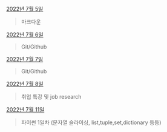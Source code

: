 [2022년 7월 5일](0705/0705.md)

> 마크다운

[2022년 7월 6일](0706/0706.md)

> Git/Github

[2022년 7월 7일](0707/0707.md)

>Git/Github

[2022년 7월 8일](0708/0708.md)

> 취업 특강 및 job research

[2022년 7월 11일](0711/0711.md)

>파이썬 1일차 (문자열 슬라이싱, list,tuple,set,dictionary 등등)
